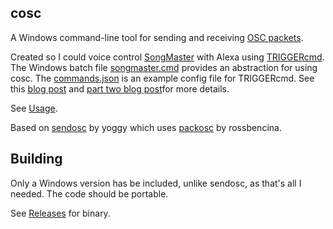 ## cosc

A Windows command-line tool for sending and receiving [OSC packets](https://opensoundcontrol.stanford.edu/).

Created so I could voice control [SongMaster](https://aurallysound.com/) with Alexa using [TRIGGERcmd](https://www.triggercmd.com).
The Windows batch file [songmaster.cmd](https://github.com/music-practice-tools/cosc/blob/main/songmaster.cmd) provides an abstraction for using cosc.
The [commands.json](https://github.com/music-practice-tools/cosc/blob/main/commands.json) is an example config file for TRIGGERcmd.
See this [blog post](https://blog.fullmeasure.uk/2023/08/14/practice-with-alexa/) and [part two blog post](https://blog.fullmeasure.uk/2023/08/14/practice-with-alexa-part-two/)for more details. 

See [Usage](https://github.com/music-practice-tools/cosc/blob/main/cosc/cosc.cpp#L18).

Based on [sendosc](https://github.com/yoggy/sendosc) by yoggy which uses [packosc](http://www.rossbencina.com/code/oscpack) by rossbencina.

## Building

Only a Windows version has be included, unlike sendosc, as that's all I needed. The code should be portable.

See [Releases](https://github.com/music-practice-tools/cosc/releases) for binary.
